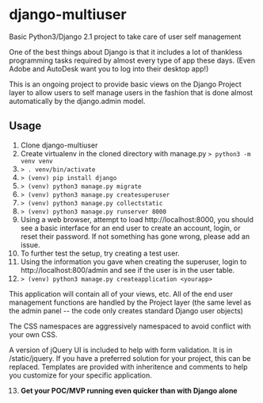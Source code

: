 # django-multiuser
Basic Python3/Django 2.1 project to take care of user self management

One of the best things about Django is that it includes a lot of thankless programming tasks required by almost every type of app these days. (Even Adobe and AutoDesk want you to log into their desktop app!)

This is an ongoing project to provide basic views on the Django Project layer to allow users to self manage users in the fashion that is done almost automatically by the django.admin model.

## Usage
1. Clone django-multiuser
2. Create virtualenv in the cloned directory with manage.py ```> python3 -m venv venv```
3. ```> . venv/bin/activate```
4. ```> (venv) pip install django```
5. ```> (venv) python3 manage.py migrate```
6. ```> (venv) python3 manage.py createsuperuser```
7. ```> (venv) python3 manage.py collectstatic```
8. ```> (venv) python3 manage.py runserver 8000```
9. Using a web browser, attempt to load http://localhost:8000, you should see a basic interface for an end user to create an account, login, or reset their password. If not something has gone wrong, please add an issue.
10. To further test the setup, try creating a test user.
11. Using the information you gave when creating the superuser, login to http://localhost:800/admin and see if the user is in the user table.
12. ```> (venv) python3 manage.py createapplication <yourapp>```

This application will contain all of your views, etc. All of the end user management functions are handled by the Project layer (the same level as the admin panel -- the code only creates standard Django user objects)

The CSS namespaces are aggressively namespaced to avoid conflict with your own CSS.

A version of jQuery UI is included to help with form validation. It is in /static/jquery. If you have a preferred solution for your project, this can be replaced. Templates are provided with inheritence and comments to help you customize for your specific application.


13. **Get your POC/MVP running even quicker than with Django alone**
